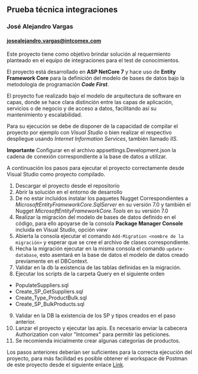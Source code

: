 ## Prueba técnica integraciones
### José Alejandro Vargas
#### josealejandro.vargas@intcomex.com

Este proyecto tiene como objetivo brindar solución al requermiento planteado en el equipo de integraciones para el test de 
conocimientos.

El proyecto está desarrollado en **ASP NetCore 7** y hace uso de **Entity Framework Core** para la definición del modelo
de bases de datos bajo la metodología de programación ___Code First___.

El proyecto fue realizado bajo el modelo de arquitectura de software en capas, donde se hace clara distinción entre las capas de 
aplicación, servicios o de negocio y de acceso a datos, facilitando así su mantenimiento y escalabilidad.

Para su ejecución se debe de disponer de la capacidad de compilar el proyecto por ejemplo con _Visual Studio_ o bien
realizar el respectivo despliegue usando _Internet Information Services_, también llamado _IIS_.

**Importante** Configurar en el archivo appsettings.Development.json la cadena de conexión correspondiente a la base de datos a utilizar.

A continuación los pasos para ejecutar el proyecto correctamente desde Visual Studio como proyecto compilado.

1. Descargar el proyecto desde el repositorio
2. Abrir la solución en el entorno de desarrollo
3. De no estar incluidos instalar los paquetes Nugget Correspondientes a _MicrosoftEntityFrameworkCore.SqlServer_ en su versión 7.0
   y también el Nugget _MicrosoftEntityFrameworkCore.Tools_ en su versión 7.0
4. Realizar la migración del modelo de bases de datos definido en el código, para ello apoyarse de
   la consola __Package Manager Console__ incluida en Visual Studio, opción _view_
5. Abierta la consola ejecutar el comando `Add-Migration <nombre de la migración>` y esperar que se cree el archivo de clases correspondiente.
6. Hecha la migración ejecutar en la misma consola el comando `update-database`, esto asentará en la base de datos el modelo de datos creado previamente en el DBContext.
7. Validar en la db la existencia de las tablas definidas en la migración.
8. Ejecutar los scripts de la carpeta Query en el siguiente orden
- PopulateSuppliers.sql
- Create_SP_GetSuppliers.sql
- Create_Type_ProductBulk.sql
- Create_SP_BulkProducts.sql
9. Validar en la DB la existencia de los SP y tipos creados en el paso anterior.
10. Lanzar el proyecto y ejecutar las apis. Es necesario enviar la cabecera Authorization con valor "Intcomex" para permitir las peticiones.
11. Se recomienda inicialmente crear algunas categorías de productos.

Los pasos anteriores deberían ser suficientes para la correcta ejecución del proyecto, para más facilidad es posible obtener 
el workspace de Postman de este proyecto desde el siguiente enlace 
[Link](https://www.postman.com/gold-flare-152783/workspace/test-intcomex/overview?ctx=settings "Test Intcomex Postman collection").
